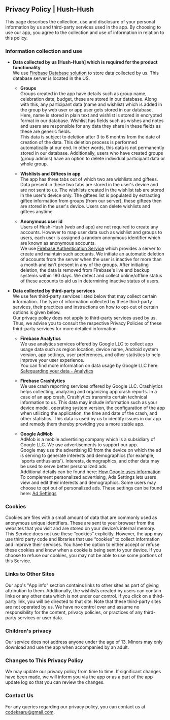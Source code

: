 ## Privacy Policy | Hush-Hush

This page describes the collection, use and disclosure of your personal information by us and third-party services used in the app. By choosing to use our app, you agree to the collection and use of information in relation to this policy.

### Information collection and use

- **Data collected by us [Hush-Hush] which is required for the product functionality**  
We use [Firebase Database solution](https://firebase.google.com/support/privacy#:~:text=Firebase%20restricts%20access%20to%20a,In%20and%202%2Dfactor%20authentication.) to store data collected by us. This database server is located in the US.

  - **Groups**  
Groups created in the app have details such as group name, celebration date, budget, these are stored in our database. Along with this, any participant data (name and wishlist) which is added in the group by web user or app user gets stored in our database. Here, name is stored in plain text and wishlist is stored in encrypted format in our database. Wishlist has fields such as wishes and notes and users are responsible for any data they share in these fields as these are generic fields.  
This data is subject to deletion after 3 to 6 months from the date of creation of the data. This deletion process is performed automatically at our end. In other words, this data is not permanently stored in our database. Additionally, users who have created groups (group admins) have an option to delete individual participant data or whole group.

  - **Wishlists and Giftees in app**  
The app has three tabs out of which two are wishlists and giftees. Data present in these two tabs are stored in the user's device and are not sent to us. The wishlists created in the wishlist tab are stored in the user's device only. The giftees list is populated by extracting giftee information from groups (from our server), these giftees then are stored in the user's device. Users can delete wishlists and giftees anytime.

  - **Anonymous user id**  
Users of Hush-Hush (web and app) are not required to create any accounts. However to map user data such as wishlist and groups to users, each user is assigned a random anonymous identifier which are known as anonymous accounts.  
We use [Firebase Authentication Service](https://firebase.google.com/support/privacy#:~:text=Firebase%20restricts%20access%20to%20a,In%20and%202%2Dfactor%20authentication.) which provides a server to create and maintain such accounts. We initiate an automatic deletion of accounts from the server when the user is inactive for more than a month and isn't present in any of the groups. After initiating deletion, the data is removed from Firebase's live and backup systems within 180 days. We detect and collect online/offline status of these accounts to aid us in determining inactive status of users.  

- **Data collected by third-party services**  
We use few third-party services listed below that may collect certain information. The type of information collected by these third-party services, their practices and instructions on how to opt-out of certain options is given below.  
Our privacy policy does not apply to third-party services used by us. Thus, we advise you to consult the respective Privacy Policies of these third-party services for more detailed information.

  - **Firebase Analytics**  
We use analytics services offered by Google LLC to collect app usage data such as region location, device name, Android system version, app settings, user preferences, and other statistics to help improve your user experience.  
You can find more information on data usage by Google LLC here: [Safeguarding your data - Analytics](https://support.google.com/analytics/answer/6004245#zippy=%2Cour-privacy-policy%2Cgoogle-analytics-cookies-and-identifiers)

  - **Firebase Crashlytics**  
We use crash reporting services offered by Google LLC. Crashlytics helps collecting, analyzing and organizing app crash reports. In a case of an app crash, Crashlytics transmits certain technical information to us. This data may include information such as your device model, operating system version, the configuration of the app when utilizing the application, the time and date of the crash, and other statistics. This data is used by us to identify issues in our app and remedy them thereby providing you a more stable app.

  - **Google AdMob**  
AdMob is a mobile advertising company which is a subsidiary of Google LLC. We use advertisements to support our app.  
Google may use the advertising ID from the device on which the ad is serving to generate interests and demographics (for example, 'sports enthusiasts'). Interests, demographics, and other data may be used to serve better personalized ads.  
Additional details can be found here: [How Google uses information](https://policies.google.com/technologies/partner-sites)  
To complement personalized advertising, Ads Settings lets users view and edit their interests and demographics. Some users may choose to opt out of personalized ads. These settings can be found here: [Ad Settings](https://adssettings.google.com/u/0/authenticated)  

### Cookies
Cookies are files with a small amount of data that are commonly used as anonymous unique identifiers. These are sent to your browser from the websites that you visit and are stored on your device’s internal memory. This Service does not use these “cookies” explicitly. However, the app may use third party code and libraries that use “cookies” to collect information and improve their services. You have the option to either accept or refuse these cookies and know when a cookie is being sent to your device. If you choose to refuse our cookies, you may not be able to use some portions of this Service.

### Links to Other Sites
Our app's "App info" section contains links to other sites as part of giving attribution to them. Additionally, the wishlists created by users can contain links or any other data which is not under our control. If you click on a third-party link, you will be directed to that site. Note that these third-party sites are not operated by us. We have no control over and assume no responsibility for the content, privacy policies, or practices of any third-party services or user data.

### Children's privacy
Our service does not address anyone under the age of 13. Minors may only download and use the app when accompanied by an adult.

### Changes to This Privacy Policy
We may update our privacy policy from time to time. If significant changes have been made, we will inform you via the app or as a part of the app update log so that you can review the changes.

### Contact Us
For any queries regarding our privacy policy, you can contact us at codekaaru@gmail.com.
